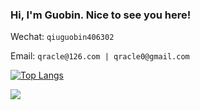 ### Hi, I'm Guobin. Nice to see you here!

Wechat: `qiuguobin406302`

Email: `qracle@126.com | qracle0@gmail.com`

[![Top Langs](https://github-readme-stats.vercel.app/api/top-langs/?username=guobinqiu&langs_count=10&&hide_progress=true&layout=compact)](https://github.com/guobinqiu/github-readme-stats)

<img src="https://github-readme-stats.vercel.app/api?username=guobinqiu" />
